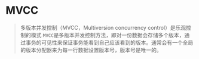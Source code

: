 # MVCC

> 多版本并发控制（MVCC，Multiversion concurrency control）是乐观控制的模式
> `MVCC`是多版本并发控制方法，即对一份数据会存储多个版本，通过事务的可见性来保证事务能看到自己应该看到的版本。通常会有一个全局的版本分配器来为每一行数据设置版本号，版本号是唯一的。



